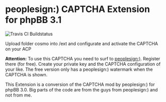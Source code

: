 # peoplesign:) CAPTCHA Extension for phpBB 3.1

![Travis CI Buildstatus](https://travis-ci.org/cYbercOsmOnauT/phpbb-peoplesign-captcha.svg)

Upload folder cosmo into /ext and configurate and activate the CAPTCHA on your ACP

**Attention:** To use this CAPTCHA you need to surf to [peoplesign:)](http://www.peoplesign.com). Register there (for free). Create your private key and the CAPTCHA configuration of your like. The free version only has a peoplesign:) watermark when the CAPTCHA is shown. 

This Extension is a conversion of the CAPTCHA mod by peoplesign:) for phpBB 3.0. Big parts of the code are from the guys from peoplesign:) and not from me.